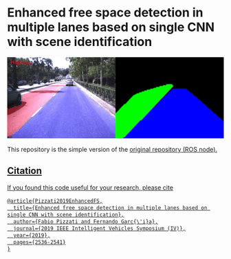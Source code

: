 # Enhanced free space detection in multiple lanes based on single CNN with scene identification
<p align="center">
<img src="overview.gif" />
</p>

This repository is the simple version of the <a href="https://github.com/fabvio/ld-lsi">original repository (ROS node).

## Citation
	
If you found this code useful for your research, please cite

```
@article{Pizzati2019EnhancedFS,
  title={Enhanced free space detection in multiple lanes based on single CNN with scene identification},
  author={Fabio Pizzati and Fernando Garc{\'i}a},
  journal={2019 IEEE Intelligent Vehicles Symposium (IV)},
  year={2019},
  pages={2536-2541}
}
```
